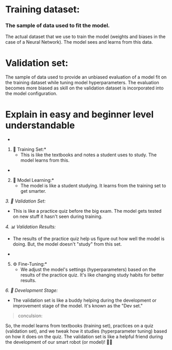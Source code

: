 # **Training dataset:**


 ### The sample of data used to fit the model.

The actual dataset that we use to train the model (weights and biases in the case of a Neural Network). The model sees and learns from this data.



# **Validation set:**

The sample of data used to provide an unbiased evaluation of a model fit on the training dataset while tuning model hyperparameters. The evaluation becomes more biased as skill on the validation dataset is incorporated into the model configuration.




# Explain in easy and beginner level understandable
*
1. 📘 Training Set:*
   - This is like the textbooks and notes a student uses to study. The model learns from this.
*
2. 🧠 Model Learning:*
   - The model is like a student studying. It learns from the training set to get smarter.

*3. 🤖 Validation Set:*
   - This is like a practice quiz before the big exam. The model gets tested on new stuff it hasn't seen during training.

*4. 📊 Validation Results:*
   - The results of the practice quiz help us figure out how well the model is doing. But, the model doesn't "study" from this set.
*
5. ⚙️ Fine-Tuning:*
   - We adjust the model's settings (hyperparameters) based on the results of the practice quiz. It's like changing study habits for better results.

*6. 🚀 Development Stage:*
   - The validation set is like a buddy helping during the development or improvement stage of the model. It's known as the "Dev set."

> conculsion:
> 
So, the model learns from textbooks (training set), practices on a quiz (validation set), and we tweak how it studies (hyperparameter tuning) based on how it does on the quiz. The validation set is like a helpful friend during the development of our smart robot (or model)! 🤖✨
